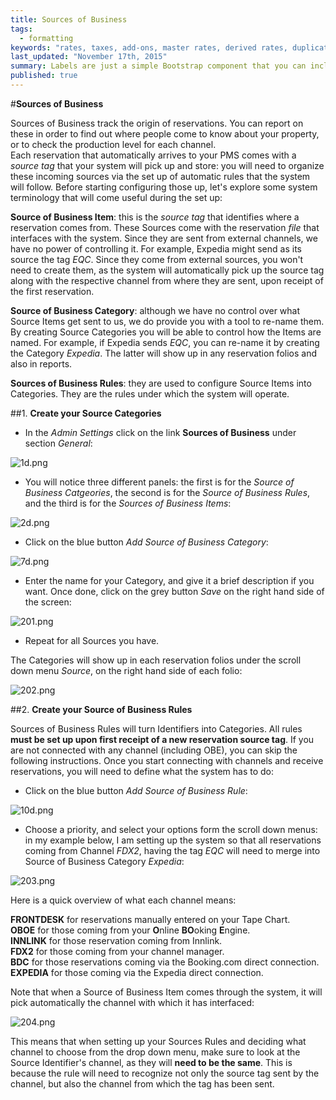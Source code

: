```yaml
---
title: Sources of Business
tags: 
  - formatting
keywords: "rates, taxes, add-ons, master rates, derived rates, duplicate rates, daily rate grid, season periods"
last_updated: "November 17th, 2015"
summary: Labels are just a simple Bootstrap component that you can include in your pages as needed. They represent one of many Bootstrap options you can include in your theme.
published: true
---
```






#**Sources of Business**    


Sources of Business track the origin of reservations. You can report on these in order to find out where people come to know about your property, or to check the production level for each channel.  
Each reservation that automatically arrives to your PMS comes with a _source tag_ that your system will pick up and store: you will need to organize these incoming sources via the set up of automatic rules that the system will follow. Before starting configuring those up, let's explore some system terminology that will come useful during the set up: 
  
  
  
**Source of Business Item**: this is the _source tag_ that identifies where a reservation comes from. These Sources come with the reservation _file_ that interfaces with the system. Since they are sent from external channels, we have no power of controlling it. For example, Expedia might send as its source the tag _EQC_. Since they come from external sources, you won't need to create them, as the system will automatically pick up the source tag along with the respective channel from where they are sent, upon receipt of the first reservation.
  
  
  
**Source of Business Category**: although we have no control over what Source Items get sent to us, we do provide you with a tool to re-name them. By creating Source Categories you will be able to control how the Items are named. For example, if Expedia sends _EQC_, you can re-name it by creating the Category _Expedia_. The latter will show up in any reservation folios and also in reports.
  
  
**Sources of Business Rules**: they are used to configure Source Items into Categories. They are the rules under which the system will operate.  


 ##1. **Create your Source Categories** 

 - In the _Admin Settings_ click on the link **Sources of Business** under section _General_:  

![1d.png]({{site.baseurl}}/images/1d.png)



 
 - You will notice three different panels: the first is for the _Source of Business Catgeories_, the second is for the _Source of Business Rules_, and the third is for the _Sources of Business Items_:  
 
![2d.png]({{site.baseurl}}/images/2d.png)


 
  - Click on the blue button _Add Source of Business Category_:  
  
![7d.png]({{site.baseurl}}/images/7d.png)


  
  - Enter the name for your Category, and give it a brief description if you want. Once done, click on the grey button _Save_ on the right hand side of the screen:
  
  ![201.png]({{site.baseurl}}/images/201.png)  
  
  - Repeat for all Sources you have.
  
 The Categories will show up in each reservation folios under the scroll down menu _Source_, on the right hand side of each folio:  
 
 ![202.png]({{site.baseurl}}/images/202.png)
 
 
 ##2. **Create your Source of Business Rules**  
 
 Sources of Business Rules will turn Identifiers into Categories. All rules **must be set up upon first receipt of a new reservation source tag**. If you are not connected with any channel (including OBE), you can skip the following instructions.
 Once you start connecting with channels and receive reservations, you will need to define what the system has to do: 
 
  - Click on the blue button _Add Source of Business Rule_:  
  
![10d.png]({{site.baseurl}}/images/10d.png)


  
  - Choose a priority, and select your options form the scroll down menus: in my example below, I am setting up the system so that all reservations coming from Channel _FDX2_, having the tag _EQC_ will need to merge into Source of Business Category _Expedia_:  
  
  ![203.png]({{site.baseurl}}/images/203.png)


Here is a quick overview of what each channel means:  

 **FRONTDESK** for reservations manually entered on your Tape Chart.  
 **OBOE** for those coming from your **O**nline **BO**oking **E**ngine.  
 **INNLINK** for those reservation coming from Innlink.  
 **FDX2** for those coming from your channel manager.  
 **BDC** for those reservations coming via the Booking.com direct connection.  
 **EXPEDIA** for those coming via the Expedia direct connection.  

Note that when a Source of Business Item comes through the system, it will pick automatically the channel with which it has interfaced:  

![204.png]({{site.baseurl}}/images/204.png)


This means that when setting up your Sources Rules and deciding what channel to choose from the drop down menu, make sure to look at the Source Identifier's channel, as they will **need to be the same**. This is because the rule will need to recognize not only the source tag sent by the channel, but also the channel from which the tag has been sent.
